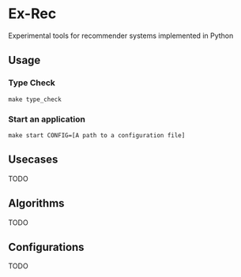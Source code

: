# Ex-Rec

Experimental tools for recommender systems implemented in Python

## Usage

### Type Check

```
make type_check
```

### Start an application

```
make start CONFIG=[A path to a configuration file]
```

## Usecases

TODO

## Algorithms

TODO

## Configurations

TODO
